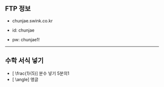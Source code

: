 ## FTP 정보
+ chunjae.swink.co.kr

+ id: chunjae

+ pw: chunjae1!

---

## 수학 서식 넣기
+ \[ \frac{1}{5}\]  분수 넣기 5분의1
+ \[ \angle\] 앵글 